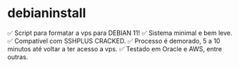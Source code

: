 # debianinstall
✅ Script para formatar a vps para DEBIAN 11!  ✅ Sistema minimal e bem leve.  ✅ Compatível com SSHPLUS CRACKED.  ✅ Processo é demorado, 5 a 10 minutos até voltar a ter acesso a vps.  ✅ Testado em Oracle e AWS, entre outras. 
